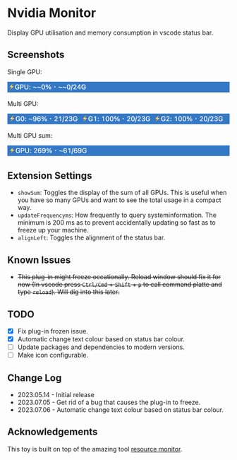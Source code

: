 # Nvidia Monitor
Display GPU utilisation and memory consumption in vscode status bar.

## Screenshots
Single GPU:

![Single GPU](images/single_gpu.png)

Multi GPU:

![Multi GPU](images/multi_gpu.png)

Multi GPU sum:

![Multi GPU Sum](images/multi_gpu_sum.png)

## Extension Settings
- `showSum`: Toggles the display of the sum of all GPUs. This is useful when you have so many GPUs and want to see the total usage in a compact way.
- `updateFrequencyms`: How frequently to query systeminformation. The minimum is 200 ms as to prevent accidentally updating so fast as to freeze up your machine.
- `alignLeft`: Toggles the alignment of the status bar.

## Known Issues
- ~~This plug-in might freeze occationally. Reload window should fix it for now (In vscode press `Ctrl/Cmd` + `Shift` + `p` to call command platte and type `reload`). Will dig into this later.~~

## TODO
- [x] Fix plug-in frozen issue.
- [x] Automatic change text colour based on status bar colour.
- [ ] Update packages and dependencies to modern versions.
- [ ] Make icon configurable.

## Change Log
- 2023.05.14 - Initial release
- 2023.07.05 - Get rid of a bug that causes the plug-in to freeze.
- 2023.07.06 - Automatic change text colour based on status bar colour.

## Acknowledgements
This toy is built on top of the amazing tool [resource monitor](https://github.com/Njanderson/resmon).
